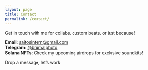 ```yaml
---
layout: page
title: Contact
permalink: /contact/
---
```


Get in touch with me for collabs, custom beats, or just because!

**Email**: [saitosintern@gmail.com](mailto:saitosintern@gmail.com)  
**Telegram**: [@brumalphoto](https://t.me/brumalphoto)  
**Solana NFTs**: Check my upcoming airdrops for exclusive soundkits!

Drop a message, let’s work